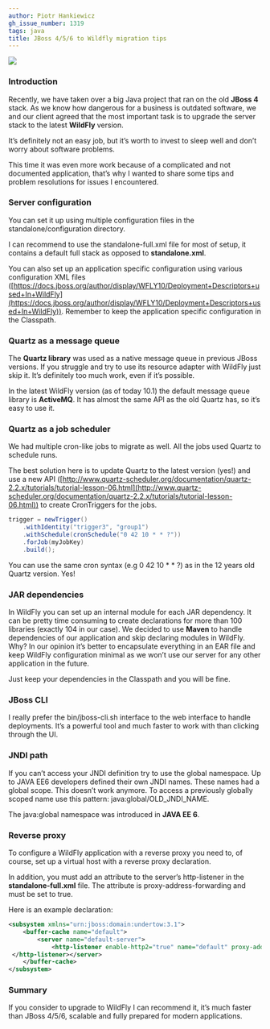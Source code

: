 ```yaml
---
author: Piotr Hankiewicz
gh_issue_number: 1319
tags: java
title: JBoss 4/5/6 to Wildfly migration tips
---
```


<img border="0" data-original-height="246" data-original-width="1089" src="/blog/2017/07/31/jboss-456-to-wildfly-migration-tips/image-0.jpeg" style="max-width: 100%;"/>

### Introduction

Recently, we have taken over a big Java project that ran on the old **JBoss 4** stack. As we know how dangerous for a business is outdated software, we and our client agreed that the most important task is to upgrade the server stack to the latest **WildFly** version.

It’s definitely not an easy job, but it’s worth to invest to sleep well and don’t worry about software problems.

This time it was even more work because of a complicated and not documented application, that’s why I wanted to share some tips and problem resolutions for issues I encountered.

### Server configuration

You can set it up using multiple configuration files in the standalone/configuration directory.

I can recommend to use the standalone-full.xml file for most of setup, it contains a default full stack as opposed to **standalone.xml**.

You can also set up an application specific configuration using various configuration XML files ([https://docs.jboss.org/author/display/WFLY10/Deployment+Descriptors+used+In+WildFly](https://docs.jboss.org/author/display/WFLY10/Deployment+Descriptors+used+In+WildFly)). Remember to keep the application specific configuration in the Classpath.

### Quartz as a message queue

The **Quartz library** was used as a native message queue in previous JBoss versions. If you struggle and try to use its resource adapter with WildFly just skip it. It’s definitely too much work, even if it’s possible.

In the latest WildFly version (as of today 10.1) the default message queue library is **ActiveMQ**. It has almost the same API as the old Quartz has, so it’s easy to use it.

### Quartz as a job scheduler

We had multiple cron-like jobs to migrate as well. All the jobs used Quartz to schedule runs.

The best solution here is to update Quartz to the latest version (yes!) and use a new API ([http://www.quartz-scheduler.org/documentation/quartz-2.2.x/tutorials/tutorial-lesson-06.html](http://www.quartz-scheduler.org/documentation/quartz-2.2.x/tutorials/tutorial-lesson-06.html)) to create CronTriggers for the jobs.

```java
trigger = newTrigger()
    .withIdentity("trigger3", "group1")
    .withSchedule(cronSchedule("0 42 10 * * ?"))
    .forJob(myJobKey)
    .build();
```

You can use the same cron syntax (e.g 0 42 10 * * ?) as in the 12 years old Quartz version. Yes!

### JAR dependencies

In WildFly you can set up an internal module for each JAR dependency. It can be pretty time consuming to create declarations for more than 100 libraries (exactly 104 in our case). We decided to use **Maven** to handle dependencies of our application and skip declaring modules in WildFly. Why? In our opinion it’s better to encapsulate everything in an EAR file and keep WildFly configuration minimal as we won’t use our server for any other application in the future.

Just keep your dependencies in the Classpath and you will be fine.

### JBoss CLI

I really prefer the bin/jboss-cli.sh interface to the web interface to handle deployments. It’s a powerful tool and much faster to work with than clicking through the UI.

### JNDI path

If you can’t access your JNDI definition try to use the global namespace. Up to JAVA EE6 developers defined their own JNDI names. These names had a global scope. This doesn’t work anymore. To access a previously globally scoped name use this pattern: java:global/OLD_JNDI_NAME.

The java:global namespace was introduced in **JAVA EE 6**.

### Reverse proxy

To configure a WildFly application with a reverse proxy you need to, of course, set up a virtual host with a reverse proxy declaration.

In addition, you must add an attribute to the server’s http-listener in the **standalone-full.xml** file. The attribute is proxy-address-forwarding and must be set to true.

Here is an example declaration:

```xml
<subsystem xmlns="urn:jboss:domain:undertow:3.1">
    <buffer-cache name="default">
        <server name="default-server">
            <http-listener enable-http2="true" name="default" proxy-address-forwarding="true" redirect-socket="https" socket-binding="http">
 </http-listener></server>
    </buffer-cache>
</subsystem>
```

### Summary

If you consider to upgrade to WildFly I can recommend it, it’s much faster than JBoss 4/5/6, scalable and fully prepared for modern applications.
